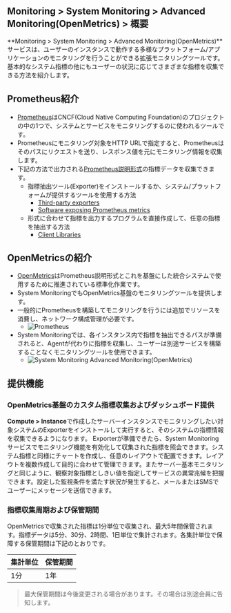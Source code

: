 ## Monitoring > System Monitoring > Advanced Monitoring(OpenMetrics) > 概要
**Monitoring > System Monitoring > Advanced Monitoring(OpenMetrics)**サービスは、ユーザーのインスタンスで動作する多様なプラットフォーム/アプリケーションのモニタリングを行うことができる拡張モニタリングツールです。
基本的なシステム指標の他にもユーザーの状況に応じてさまざまな指標を収集できる方法を紹介します。

## Prometheus紹介
* [Prometheus](https://prometheus.io/)はCNCF(Cloud Native Computing Foundation)のプロジェクトの中の1つで、システムとサービスをモニタリングするのに使われるツールです。
* Prometheusにモニタリング対象をHTTP URLで指定すると、Prometheusはそのパスにリクエストを送り、レスポンス値を元にモニタリング情報を収集します。
* 下記の方法で出力される[Prometheus説明形式](https://prometheus.io/docs/instrumenting/exposition_formats/)の指標データを収集できます。
    * 指標抽出ツール(Exporter)をインストールするか、システム/プラットフォームが提供するツールを使用する方法
        * [Third-party exporters](https://prometheus.io/docs/instrumenting/exporters/#third-party-exporters)
        * [Software exposing Prometheus metrics](https://prometheus.io/docs/instrumenting/exporters/#software-exposing-prometheus-metrics)
    * 形式に合わせて指標を出力するプログラムを直接作成して、任意の指標を抽出する方法
        * [Client Libraries](https://prometheus.io/docs/instrumenting/clientlibs/#client-libraries)

## OpenMetricsの紹介
* [OpenMetrics](https://github.com/OpenObservability/OpenMetrics/blob/master/OpenMetrics.md)はPrometheus説明形式とこれを基盤にした統合システムで使用するために推進されている標準化作業です。
* System MonitoringでもOpenMetrics基盤のモニタリングツールを提供します。
* 一般的にPrometheusを構築してモニタリングを行うには追加でリソースを消費し、ネットワーク構成管理が必要です。
    * ![Prometheus](https://static.toastoven.net/prod_system_monitoring/console_guide/open-metrics-overview-1.png)
* System Monitoringでは、各インスタンス内で指標を抽出できるパスが準備されると、Agentが代わりに指標を収集し、ユーザーは別途サービスを構築することなくモニタリングツールを使用できます。
    * ![System Monitoring Advanced Monitoring(OpenMetrics)](https://static.toastoven.net/prod_system_monitoring/console_guide/open-metrics-overview-2.png)

## 提供機能
### OpenMetrics基盤のカスタム指標収集およびダッシュボード提供
**Compute > Instance**で作成したサーバーインスタンスでモニタリングしたい対象システムのExporterをインストールして実行すると、そのシステムの指標情報を収集できるようになります。
Exporterが準備できたら、System Monitoringサービスでモニタリング機能を有効化して収集された指標を照会できます。システム指標と同様にチャートを作成し、任意のレイアウトで配置できます。レイアウトを複数作成して目的に合わせて管理できます。またサーバー基本モニタリングと同じように、観察対象指標としきい値を指定してサービスの異常兆候を把握できます。設定した監視条件を満たす状況が発生すると、メールまたはSMSでユーザーにメッセージを送信できます。


### 指標収集周期および保管期間
OpenMetricsで収集された指標は1分単位で収集され、最大5年間保管されます。指標データは5分、30分、2時間、1日単位で集計されます。各集計単位で保障する保管期間は下記のとおりです。

集計単位|保管期間
---|---
1分|1年

> 最大保管期間は今後変更される場合があります。その場合は別途会員に告知します。

